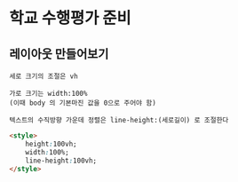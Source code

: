 # 학교 수행평가 준비
## 레이아웃 만들어보기

```
세로 크기의 조절은 vh

가로 크기는 width:100%
(이때 body 의 기본마진 값을 0으로 주어야 함)

텍스트의 수직방향 가운데 정렬은 line-height:(세로길이) 로 조절한다
```

```html
<style>
    height:100vh;
    width:100%;
    line-height:100vh;
</style>
```
